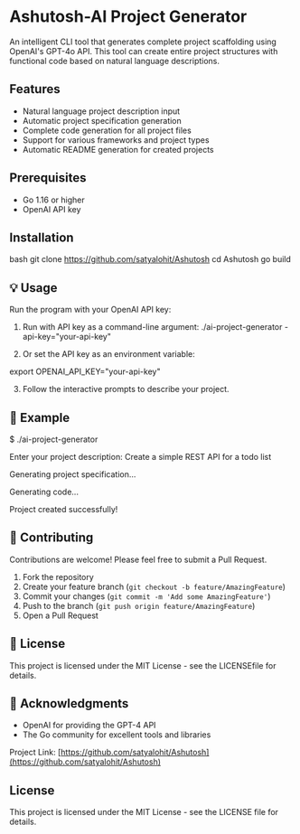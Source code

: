 # Ashutosh-AI Project Generator 

An intelligent CLI tool that generates complete project scaffolding using OpenAI's GPT-4o API. This tool can create entire project structures with functional code based on natural language descriptions.

## Features

- Natural language project description input
- Automatic project specification generation
- Complete code generation for all project files
- Support for various frameworks and project types
- Automatic README generation for created projects

## Prerequisites

- Go 1.16 or higher
- OpenAI API key

## Installation

bash
git clone https://github.com/satyalohit/Ashutosh
cd Ashutosh
go build


## 💡 Usage

Run the program with your OpenAI API key:

1. Run with API key as a command-line argument:
./ai-project-generator -api-key="your-api-key"

2. Or set the API key as an environment variable:
   
export OPENAI_API_KEY="your-api-key"


3. Follow the interactive prompts to describe your project.

## 📝 Example

$ ./ai-project-generator

Enter your project description: Create a simple REST API for a todo list

Generating project specification...

Generating code...

Project created successfully!

## 🤝 Contributing

Contributions are welcome! Please feel free to submit a Pull Request.

1. Fork the repository
2. Create your feature branch (`git checkout -b feature/AmazingFeature`)
3. Commit your changes (`git commit -m 'Add some AmazingFeature'`)
4. Push to the branch (`git push origin feature/AmazingFeature`)
5. Open a Pull Request

## 📜 License

This project is licensed under the MIT License - see the LICENSEfile for details.

## 🙏 Acknowledgments

- OpenAI for providing the GPT-4 API
- The Go community for excellent tools and libraries



Project Link: [https://github.com/satyalohit/Ashutosh](https://github.com/satyalohit/Ashutosh)


## License

This project is licensed under the MIT License - see the LICENSE file for details.

